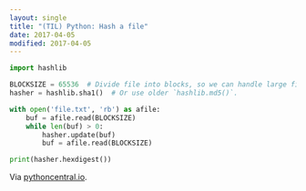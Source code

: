 ```yaml
---
layout: single
title: "(TIL) Python: Hash a file"
date: 2017-04-05
modified: 2017-04-05
---
```


```python
import hashlib

BLOCKSIZE = 65536  # Divide file into blocks, so we can handle large files.
hasher = hashlib.sha1()  # Or use older `hashlib.md5()`.

with open('file.txt', 'rb') as afile:
    buf = afile.read(BLOCKSIZE)
    while len(buf) > 0:
        hasher.update(buf)
        buf = afile.read(BLOCKSIZE)

print(hasher.hexdigest())
```

Via [pythoncentral.io](http://pythoncentral.io/hashing-files-with-python/).

